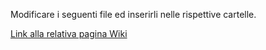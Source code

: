 Modificare i seguenti file ed inserirli nelle rispettive cartelle.

[Link alla relativa pagina Wiki](https://github.com/omartek/linux_variePerLaboratorio/wiki/Nginx#Docker_Nginx_e_SSL_con_Letsencryptlinuxserverio)
